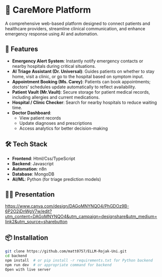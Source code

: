 # 🏥 CareMore Platform

A comprehensive web-based platform designed to connect patients and healthcare providers, streamline clinical communication, and enhance emergency response using AI and automation.

## 🚀 Features

- **Emergency Alert System**: Instantly notify emergency contacts or nearby hospitals during critical situations.
- **AI Triage Assistant (Dr. Universal)**: Guides patients on whether to stay home, visit a clinic, or go to the hospital based on symptom input.
- **Appointment Booking (Ms. Carey)**: Patients can book appointments; doctors' schedules update automatically to reflect availability.
- **Patient Vault (Mr.Vault)**: Secure storage for patient medical records, including allergies and current medications.
- **Hospital / Clinic Checker**: Search for nearby hospitals to reduce waiting time.
- **Doctor Dashboard**:
  - View patient records
  - Update diagnoses and prescriptions
  - Access analytics for better decision-making

## 🛠️ Tech Stack

- **Frontend**: Html/Css/TypeScript
- **Backend**: Javascript
- **Automation**: n8n
- **Database**: MongoDB
- **AI/ML**: Python (for triage prediction models)

## 🧑‍🏫 Presentation

https://www.canva.com/design/DAGoMNYNQO4/PhGDOz9B-6P2O2jDnWgV7w/edit?utm_content=DAGoMNYNQO4&utm_campaign=designshare&utm_medium=link2&utm_source=sharebutton

## 📦 Installation

```bash
git clone https://github.com/matt0757/ELLM-Rojak-Uni.git
cd backend
npm install  # or pip install -r requirements.txt for Python backend
npm run dev  # or appropriate command for backend
Open with live server
```

